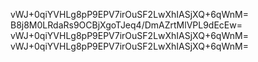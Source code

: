 vWJ+0qiYVHLg8pP9EPV7irOuSF2LwXhIASjXQ+6qWnM=
B8j8M0LRdaRs9OCBjXgoTJeq4/DmAZrtMlVPL9dEcEw=
vWJ+0qiYVHLg8pP9EPV7irOuSF2LwXhIASjXQ+6qWnM=
vWJ+0qiYVHLg8pP9EPV7irOuSF2LwXhIASjXQ+6qWnM=
